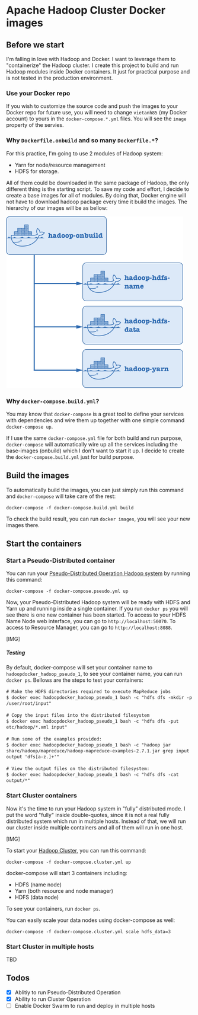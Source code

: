 # Apache Hadoop Cluster Docker images

## Before we start

I'm falling in love with Hadoop and Docker. I want to leverage them to "containerize" the Hadoop cluster. I create this project to build and run Hadoop modules inside Docker containers. It just for practical purpose and is not tested in the production environment.

### Use your Docker repo

If you wish to customize the source code and push the images to your Docker repo for future use, you will need to change `vietanh85` (my Docker account) to yours in the `docker-compose.*.yml` files. You will see the `image` property of the servies.

### Why `Dockerfile.onbuild` and so many `Dockerfile.*`?

For this practice, I'm going to use 2 modules of Hadoop system: 

- Yarn for node/resource management 
- HDFS for storage. 

All of them could be downloaded in the same package of Hadoop, the only different thing is the starting script. To save my code and effort, I decide to create a base images for all of modules. By doing that, Docker engine will not have to download hadoop package every time it build the images. The hierarchy of our images will be as bellow:

![Docker images hierarchy](/img/docker-images-heirarchy.png?raw=true "Docker images hierarchy")

### Why `docker-compose.build.yml`?

You may know that `docker-compose` is a great tool to define your services with dependencies and wire them up together with one simple command `docker-compose up`.

If I use the same `docker-compose.yml` file for both build and run purpose, `docker-compose` will automatically wire up all the services including the base-images (onbuild) which I don't want to start it up. I decide to create the `docker-compose.build.yml` just for build purpose.

## Build the images

To automatically build the images, you can just simply run this command and `docker-compose` will take care of the rest:

```
docker-compose -f docker-compose.build.yml build
```

To check the build result, you can run `docker images`, you will see your new images there.

## Start the containers

### Start a Pseudo-Distributed container

You can run your [Pseudo-Distributed Operation Hadoop system](http://hadoop.apache.org/docs/current/hadoop-project-dist/hadoop-common/SingleCluster.html#Pseudo-Distributed_Operation) by running this command:

```
docker-compose -f docker-compose.pseudo.yml up
```

Now, your Pseudo-Distributed Hadoop system will be ready with HDFS and Yarn up and running inside a single container. If you run `docker ps` you will see there is one new container has been started. To access to your HDFS Name Node web interface, you can go to `http://localhost:50070`. To access to Resource Manager, you can go to `http://localhost:8088`.

[IMG]

##### Testing
By default, docker-compose will set your container name to `hadoopdocker_hadoop_pseudo_1`, to see your container name, you can run `docker ps`. Bellows are the steps to test your containers:

```
# Make the HDFS directories required to execute MapReduce jobs
$ docker exec hadoopdocker_hadoop_pseudo_1 bash -c "hdfs dfs -mkdir -p /user/root/input"

# Copy the input files into the distributed filesystem
$ docker exec hadoopdocker_hadoop_pseudo_1 bash -c "hdfs dfs -put etc/hadoop/*.xml input"

# Run some of the examples provided:
$ docker exec hadoopdocker_hadoop_pseudo_1 bash -c "hadoop jar share/hadoop/mapreduce/hadoop-mapreduce-examples-2.7.1.jar grep input output 'dfs[a-z.]+'"

# View the output files on the distributed filesystem:
$ docker exec hadoopdocker_hadoop_pseudo_1 bash -c "hdfs dfs -cat output/*"
```

### Start Cluster containers

Now it's the time to run your Hadoop system in "fully" distributed mode. I put the word "fully" inside double-quotes, since it is not a real fully distributed system which run in multiple hosts. Instead of that, we will run our cluster inside multiple containers and all of them will run in one host.

[IMG]

To start your [Hadoop Cluster](http://hadoop.apache.org/docs/current/hadoop-project-dist/hadoop-common/ClusterSetup.html), you can run this command:

```
docker-compose -f docker-compose.cluster.yml up
```

docker-compose will start 3 containers including:
- HDFS (name node)
- Yarn (both resource and node manager)
- HDFS (data node)

To see your containers, run `docker ps`. 

You can easily scale your data nodes using docker-compose as well:

```
docker-compose -f docker-compose.cluster.yml scale hdfs_data=3
```

### Start Cluster in multiple hosts

TBD

## Todos
- [x] Ablitiy to run Pseudo-Distributed Operation
- [x] Ability to run Cluster Operation
- [ ] Enable Docker Swarm to run and deploy in multiple hosts
